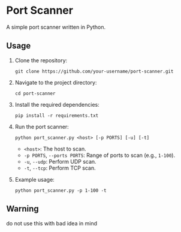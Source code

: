 # Port Scanner

A simple port scanner written in Python.

## Usage

1. Clone the repository:

    ```shell
    git clone https://github.com/your-username/port-scanner.git
    ```

2. Navigate to the project directory:

    ```shell
    cd port-scanner
    ```

3. Install the required dependencies:

    ```shell
    pip install -r requirements.txt
    ```

4. Run the port scanner:

    ```shell
    python port_scanner.py <host> [-p PORTS] [-u] [-t]
    ```

    - `<host>`: The host to scan.
    - `-p PORTS`, `--ports PORTS`: Range of ports to scan (e.g., `1-100`).
    - `-u`, `--udp`: Perform UDP scan.
    - `-t`, `--tcp`: Perform TCP scan.

5. Example usage:

    ```shell
    python port_scanner.py -p 1-100 -t
    ```

## Warning
do not use this with bad idea in mind